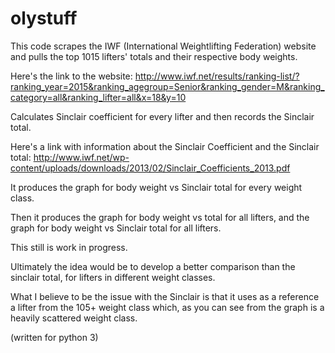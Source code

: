 # olystuff
This code scrapes the IWF (International Weightlifting Federation) website and pulls the top 1015 lifters' totals and their respective body weights.

Here's the link to the website: http://www.iwf.net/results/ranking-list/?ranking_year=2015&ranking_agegroup=Senior&ranking_gender=M&ranking_category=all&ranking_lifter=all&x=18&y=10

Calculates Sinclair coefficient for every lifter and then records the Sinclair total.

Here's a link with information about the Sinclair Coefficient and the Sinclair total: http://www.iwf.net/wp-content/uploads/downloads/2013/02/Sinclair_Coefficients_2013.pdf

It produces the graph for body weight vs Sinclair total for every weight class.

Then it produces the graph for body weight vs total for all lifters, and the graph for body weight vs Sinclair total for all lifters.

This still is work in progress.

Ultimately the idea would be to develop a better comparison than the sinclair total, for lifters in different weight classes.

What I believe to be the issue with the Sinclair is that it uses as a reference a lifter from the 105+ weight class which, as you can see from the graph is a heavily scattered weight class.

(written for python 3)
